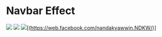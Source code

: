 # Navbar Effect

![](https://img.shields.io/badge/HTML-5-green.svg)
![](https://img.shields.io/badge/CSS-3-red.svg)
![](https://img.shields.io/badge/Facebook-profile-blue)[(https://web.facebook.com/nandakyawwin.NDKW/)]
